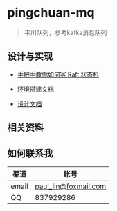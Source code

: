 # pingchuan-mq
> 平川队列，参考kafka消息队列

## 设计与实现

- [手把手教你如何写 Raft 状态机](./doc/how_to_raft_statemachine/README.md)

- [环境搭建文档](./doc/rust-build.md)

- [设计文档](./doc/design.md)


## 相关资料

## 如何联系我
| 渠道 | 账号 |
| -- | -- | 
| email | paul_lin@foxmail.com |
| QQ | 837929286 |


